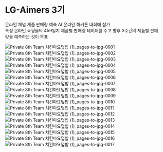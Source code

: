 # LG-Aimers 3기

온라인 채널 제품 판매량 예측 AI 온라인 해커톤 대회에 참가  
특정 온라인 쇼핑몰의 459일치 제품별 판매량 데이터를 주고 향후 3주간의 제품별 판매량을 예측하는 것이 목표 

![Private 8th Team 치킨마요덮밥 (1)_pages-to-jpg-0001](https://github.com/user-attachments/assets/4571bb88-85f8-4944-86ca-8c7f2d869ea8)
![Private 8th Team 치킨마요덮밥 (1)_pages-to-jpg-0002](https://github.com/user-attachments/assets/572493b1-b1c6-488a-a78e-0a48cd06993c)
![Private 8th Team 치킨마요덮밥 (1)_pages-to-jpg-0003](https://github.com/user-attachments/assets/92efd5b9-700a-4a61-ac84-717fcee52ccc)
![Private 8th Team 치킨마요덮밥 (1)_pages-to-jpg-0004](https://github.com/user-attachments/assets/f09bf801-f5a4-4dc9-b881-e51b63b294a6)
![Private 8th Team 치킨마요덮밥 (1)_pages-to-jpg-0005](https://github.com/user-attachments/assets/70c7990c-399f-4b95-98db-903cc76c1d4c)
![Private 8th Team 치킨마요덮밥 (1)_pages-to-jpg-0006](https://github.com/user-attachments/assets/f62806b2-a448-4bcc-ac7e-822b625b2c34)
![Private 8th Team 치킨마요덮밥 (1)_pages-to-jpg-0007](https://github.com/user-attachments/assets/589e2178-9f56-40b2-ae8d-e899eb050472)
![Private 8th Team 치킨마요덮밥 (1)_pages-to-jpg-0008](https://github.com/user-attachments/assets/80a37ad2-cdb9-4eb8-a730-f177bd9d9f35)
![Private 8th Team 치킨마요덮밥 (1)_pages-to-jpg-0009](https://github.com/user-attachments/assets/71f0c7dc-7a67-4e1b-8071-c3e05935ade2)
![Private 8th Team 치킨마요덮밥 (1)_pages-to-jpg-0010](https://github.com/user-attachments/assets/d6ba4949-718a-4e02-b9b3-c3d19ba688f9)
![Private 8th Team 치킨마요덮밥 (1)_pages-to-jpg-0011](https://github.com/user-attachments/assets/c0d9874e-483d-460d-89f0-3dc297f631e9)
![Private 8th Team 치킨마요덮밥 (1)_pages-to-jpg-0012](https://github.com/user-attachments/assets/9fb7f132-aa08-492b-82ec-3e7029c958b4)
![Private 8th Team 치킨마요덮밥 (1)_pages-to-jpg-0013](https://github.com/user-attachments/assets/15d237c6-f869-4483-8027-c25d24a4e80a)
![Private 8th Team 치킨마요덮밥 (1)_pages-to-jpg-0014](https://github.com/user-attachments/assets/c1ab6cd8-2d74-447d-a014-a63de5a09c55)
![Private 8th Team 치킨마요덮밥 (1)_pages-to-jpg-0015](https://github.com/user-attachments/assets/ebf3b993-5cb1-4f9c-9372-8346d49ca178)
![Private 8th Team 치킨마요덮밥 (1)_pages-to-jpg-0016](https://github.com/user-attachments/assets/e0bb9218-2967-4188-bb0f-5425d8b83df7)
![Private 8th Team 치킨마요덮밥 (1)_pages-to-jpg-0017](https://github.com/user-attachments/assets/6d8a50cf-728e-4c72-bf1c-5b137b885600)
